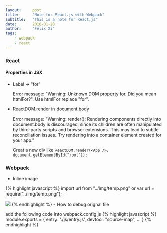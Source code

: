 ```yaml
---
layout:     post
title:      "Note for React.js with Webpack"
subtitle:   "This is a note for React.js"
date:       2016-01-20
author:     "Felix Xi"
tags:
    - webpack
    - react
---
```


### React

#### Properties in JSX
- Label -> "for"

  Error message: "Warning: Unknown DOM property for. Did you mean htmlFor?".
  Use htmlFor replace "for".
- ReactDOM.render in document.body

  Error message: "Warning: render(): Rendering components directly into document.body is discouraged, since its children are often manipulated by third-party scripts and browser extensions. This may lead to subtle reconciliation issues. Try rendering into a container element created for your app."

  Creat a new div like `ReactDOM.render(<App />, document.getElementById("root"));`

### Webpack
- Inline image

{% highlight javascript %}
import url from "../img/temp.png"
or
var url = require("../img/temp.png");

<img src={url} />
{% endhighlight %}
- How to debug orignal file

  add the following code into webpack.config.js
{% highlight javascript %}
module.exports = {
    entry: './js/entry.js',
    devtool: "source-map",
    ...
}
{% endhighlight %}
